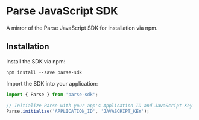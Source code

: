 Parse JavaScript SDK
====================

A mirror of the Parse JavaScript SDK for installation via npm.

Installation
------------

Install the SDK via npm:

```
npm install --save parse-sdk
```

Import the SDK into your application:

```js
import { Parse } from 'parse-sdk';

// Initialize Parse with your app's Application ID and JavaScript Key
Parse.initialize('APPLICATION_ID', 'JAVASCRIPT_KEY');
```
